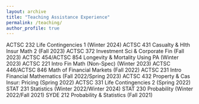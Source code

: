 ```yaml
---
layout: archive
title: "Teaching Assistance Experience"
permalink: /teaching/
author_profile: true
---
```


ACTSC 232 Life Contingencies 1 (Winter 2024)
ACTSC 431 Casualty & Hlth Insur Math 2 (Fall 2023)
ACTSC 372 Investment Sci & Corporate Fin (Fall 2023)
ACTSC 454/ACTSC 854 Longevity & Mortality Using PA (Winter 2023)
ACTSC 221 Intro Fin Math (Non-Spec) (Winter 2023)
ACTSC 446/ACTSC 846 Math of Financial Markets (Fall 2022)
ACTSC 231 Intro Financial Mathematics (Fall 2022/Spring 2023)
ACTSC 432 Property & Cas Insur: Pricing (Spring 2022)
ACTSC 331 Life Contingencies 2 (Spring 2022)
STAT 231 Statistics (Winter 2022/Winter 2024)
STAT 230 Probability (Winter 2022/Fall 2021)
SYDE 212 Probability & Statistics (Fall 2021)
